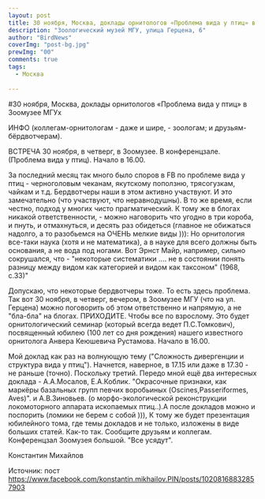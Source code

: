 ```yaml
---
layout: post
title: 30 ноября, Москва, доклады орнитологов «Проблема вида у птиц» в Зоомузее МГУх
description: "Зоологический музей МГУ, улица Герцена, 6"
author: "BirdNews"
coverImg: "post-bg.jpg"
prewImg: "00"
comments: true
tags:
  - Москва
 
---
```


#30 ноября, Москва, доклады орнитологов «Проблема вида у птиц» в Зоомузее МГУх

ИНФО (коллегам-орнитологам - даже и шире, - зоологам; и друзьям-бёрдвотчерам).

ВСТРЕЧА 30 ноября, в четверг, в Зоомузее. В конференцзале. (Проблема вида у птиц). Начало в 16.00.

За последний месяц так много было споров в FB по проблеме вида у птиц - черноголовым чеканам, якутскому поползню, трясогузкам, чайкам и т.д. Бердвотчеры наши в этом активно участвуют. И это замечательно (что участвуют, что неравнодушны). В то же время, если честно, подход у многих чисто прагматический. К тому же в блогах никакой ответственности, - можно наговорить что угодно в три короба, и пнуть, и отмахнуться, и десять раз обидеться (главное не обижаться надолго, а то разобьемся на ОЧЕНЬ мелкие виды ))): Но орнитология все-таки наука (хотя и не математика), а в науке для всего должны быть основания, а не вода под ногами. Вот Эрнст Майр, например, сильно сокрушался, что -
"некоторые систематики .... не в состоянии понять разницу между видом как категорией и видом как таксоном" (1968, с.33)"

Допускаю, что некоторые бердвотчеры тоже. То есть здесь проблема. Так вот 30 ноября, в четверг, вечером, в Зоомузее МГУ (что на ул. Герцена) можно поговорить об этом ответственно и напрямую, а не "бла-бла" на блогах. ПРИХОДИТЕ. Чтобы все по взрослому. Это будет орнитологический семинар (который всегда ведет П.С.Томкович), посвященный юбилею (100 лет со дня рождения) нашего известного орнитолога Анвера Кеюшевича Рустамова. Начало в 16.00.

Мой доклад как раз на волнующую тему ("Сложность дивергенции и структура вида у птиц"). Начнется, наверное, в 17.15 или даже в 17.30 - не раньше (точно). Поскольку третий. Передо мной ещё два интересных доклада - А.А.Мосалов, Е.А.Коблик. "Окрасочные признаки, как маркёры базальных групп певчих воробьиных (Oscines,Passeriformes, Aves)". и А.В.Зиновьев. (о морфо-экологической реконструкции локомоторного аппарата ископаемых птиц..).А после докладов можно и поспорить (ломики не берем с собой ))), К тому же будет презентация юбилейного тома, где темы докладов и не только, изложены в виде больших статей. Как-то так. Сообщите друзьям и коллегам. Конференцзал Зоомузея большой. "Все усядут".

Константин Михайлов

Источник: пост https://www.facebook.com/konstantin.mikhailov.PIN/posts/10208168832857903